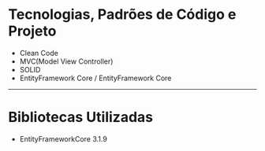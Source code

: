 # Tecnologias, Padrões de Código e Projeto 

* Clean Code
* MVC(Model View Controller)
* SOLID 
* EntityFramework Core / EntityFramework Core 

------------------

# Bibliotecas Utilizadas

- EntityFrameworkCore 3.1.9

